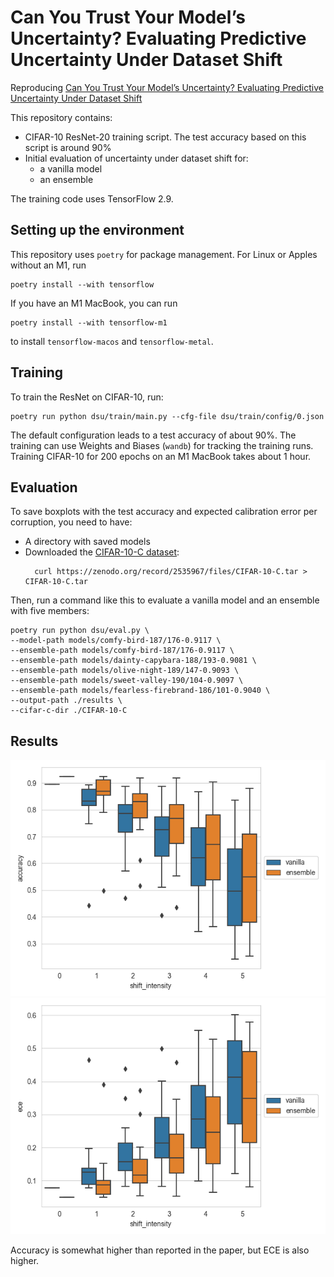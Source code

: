 # Can You Trust Your Model’s Uncertainty? Evaluating Predictive Uncertainty Under Dataset Shift
Reproducing [Can You Trust Your Model’s Uncertainty? Evaluating
Predictive Uncertainty Under Dataset Shift](https://arxiv.org/abs/1906.02530)


This repository contains:
- CIFAR-10 ResNet-20 training script. The test accuracy based on this script is around 90%
- Initial evaluation of uncertainty under dataset shift for:
  - a vanilla model
  - an ensemble

The training code uses TensorFlow 2.9.

## Setting up the environment
This repository uses `poetry` for package management.
For Linux or Apples without an M1, run
```commandline
poetry install --with tensorflow
```
If you have an M1 MacBook, you can run
```commandline
poetry install --with tensorflow-m1
```
to install `tensorflow-macos` and `tensorflow-metal`. 


## Training
To train the ResNet on CIFAR-10, run:
```commandline
poetry run python dsu/train/main.py --cfg-file dsu/train/config/0.json
```
The default configuration leads to a test accuracy of about 90%.
The training can use Weights and Biases (`wandb`) for tracking the training runs.
Training CIFAR-10 for 200 epochs on an M1 MacBook takes about 1 hour.


## Evaluation
To save boxplots with the test accuracy and expected calibration error per corruption, you need
to have:
- A directory with saved models
- Downloaded the [CIFAR-10-C dataset](https://zenodo.org/record/2535967#.Y_IcgrTP3do):
  ```commandline
    curl https://zenodo.org/record/2535967/files/CIFAR-10-C.tar > CIFAR-10-C.tar
  ```
Then, run a command like this to evaluate a vanilla model and an ensemble with five members:
```commandline
poetry run python dsu/eval.py \
--model-path models/comfy-bird-187/176-0.9117 \
--ensemble-path models/comfy-bird-187/176-0.9117 \
--ensemble-path models/dainty-capybara-188/193-0.9081 \
--ensemble-path models/olive-night-189/147-0.9093 \
--ensemble-path models/sweet-valley-190/104-0.9097 \
--ensemble-path models/fearless-firebrand-186/101-0.9040 \
--output-path ./results \
--cifar-c-dir ./CIFAR-10-C
```


## Results
![accuracy](results/accuracy.png)
![Expected calibration error](results/ece.png)

Accuracy is somewhat higher than reported in the paper, but ECE is also higher.
